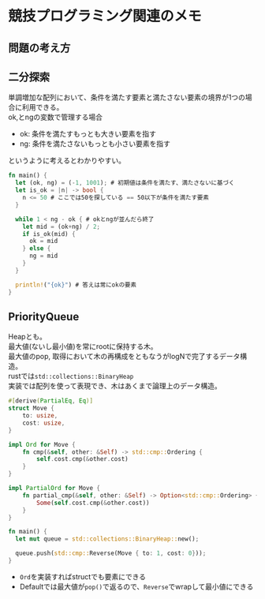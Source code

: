 # 競技プログラミング関連のメモ

## 問題の考え方



## 二分探索

単調増加な配列において、条件を満たす要素と満たさない要素の境界が1つの場合に利用できる。  
ok,とngの変数で管理する場合  
* ok: 条件を満たすもっとも大きい要素を指す
* ng: 条件を満たさないもっとも小さい要素を指す

というように考えるとわかりやすい。

```rust
fn main() {
  let (ok, ng) = (-1, 1001); # 初期値は条件を満たす、満たさないに基づく
  let is_ok = |n| -> bool {
    n <= 50 # ここでは50を探している == 50以下が条件を満たす要素
  }

  while 1 < ng - ok { # okとngが並んだら終了
    let mid = (ok+ng) / 2;
    if is_ok(mid) {
      ok = mid
    } else {
      ng = mid
    }
  }

  println!("{ok}") # 答えは常にokの要素
}
```

## PriorityQueue

Heapとも。  
最大値(ないし最小値)を常にrootに保持する木。  
最大値のpop, 取得において木の再構成をともなうがlogNで完了するデータ構造。  
rustでは`std::collections::BinaryHeap`  
実装では配列を使って表現でき、木はあくまで論理上のデータ構造。

```rust
#[derive(PartialEq, Eq)]
struct Move {
    to: usize,
    cost: usize,
}

impl Ord for Move {
    fn cmp(&self, other: &Self) -> std::cmp::Ordering {
        self.cost.cmp(&other.cost)
    }
}

impl PartialOrd for Move {
    fn partial_cmp(&self, other: &Self) -> Option<std::cmp::Ordering> {
        Some(self.cost.cmp(&other.cost))
    }
}

fn main() {
  let mut queue = std::collections::BinaryHeap::new();

  queue.push(std::cmp::Reverse(Move { to: 1, cost: 0}));
}
```

* `Ord`を実装すればstructでも要素にできる
* Defaultでは最大値が`pop()`で返るので、`Reverse`でwrapして最小値にできる


